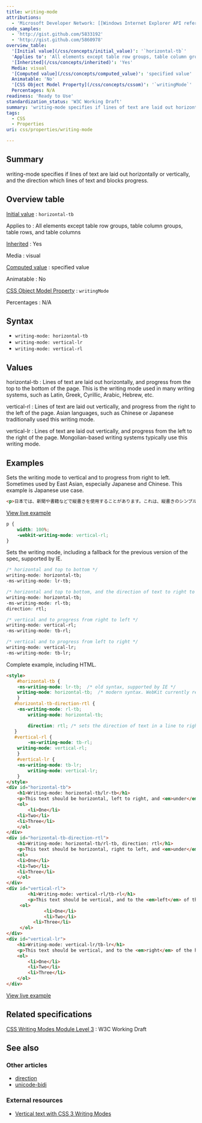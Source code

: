 ```yaml
---
title: writing-mode
attributions:
  - 'Microsoft Developer Network: [[Windows Internet Explorer API reference](http://msdn.microsoft.com/en-us/library/ie/hh828809%28v=vs.85%29.aspx) Article]'
code_samples:
  - 'http://gist.github.com/5833192'
  - 'http://gist.github.com/5860978'
overview_table:
  '[Initial value](/css/concepts/initial_value)': '`horizontal-tb`'
  'Applies to': 'All elements except table row groups, table column groups, table rows, and table columns'
  '[Inherited](/css/concepts/inherited)': 'Yes'
  Media: visual
  '[Computed value](/css/concepts/computed_value)': 'specified value'
  Animatable: 'No'
  '[CSS Object Model Property](/css/concepts/cssom)': '`writingMode`'
  Percentages: N/A
readiness: 'Ready to Use'
standardization_status: 'W3C Working Draft'
summary: 'writing-mode specifies if lines of text are laid out horizontally or vertically, and the direction which lines of text and blocks progress.'
tags:
  - CSS
  - Properties
uri: css/properties/writing-mode

---
```

## Summary

writing-mode specifies if lines of text are laid out horizontally or vertically, and the direction which lines of text and blocks progress.

## Overview table

[Initial value](/css/concepts/initial_value)
:   `horizontal-tb`

Applies to
:   All elements except table row groups, table column groups, table rows, and table columns

[Inherited](/css/concepts/inherited)
:   Yes

Media
:   visual

[Computed value](/css/concepts/computed_value)
:   specified value

Animatable
:   No

[CSS Object Model Property](/css/concepts/cssom)
:   `writingMode`

Percentages
:   N/A

## Syntax

-   `writing-mode: horizontal-tb`
-   `writing-mode: vertical-lr`
-   `writing-mode: vertical-rl`

## Values

horizontal-tb
:   Lines of text are laid out horizontally, and progress from the top to the bottom of the page. This is the writing mode used in many writing systems, such as Latin, Greek, Cyrillic, Arabic, Hebrew, etc.

vertical-rl
:   Lines of text are laid out vertically, and progress from the right to the left of the page. Asian languages, such as Chinese or Japanese traditionally used this writing mode.

vertical-lr
:   Lines of text are laid out vertically, and progress from the left to the right of the page. Mongolian-based writing systems typically use this writing mode.

## Examples

Sets the writing mode to vertical and to progress from right to left. Sometimes used by East Asian, especially Japanese and Chinese. This example is Japanese use case.

``` html
<p>日本では、新聞や書籍などで縦書きを使用することがあります。これは、縦書きのシンプルな例です。</p>
```

[View live example](http://code.webplatform.org/gist/5833192)

``` css
p {
    width: 100%;
    -webkit-writing-mode: vertical-rl;
}
```

Sets the writing mode, including a fallback for the previous version of the spec, supported by IE.

``` css
/* horizontal and top to bottom */
writing-mode: horizontal-tb;
-ms-writing-mode: lr-tb;

/* horizontal and top to bottom, and the direction of text to right to left */
writing-mode: horizontal-tb;
-ms-writing-mode: rl-tb;
direction: rtl;

/* vertical and to progress from right to left */
writing-mode: vertical-rl;
-ms-writing-mode: tb-rl;

/* vertical and to progress from left to right */
writing-mode: vertical-lr;
-ms-writing-mode: tb-lr;
```

Complete example, including HTML.

``` html
<style>
    #horizontal-tb {
    -ms-writing-mode: lr-tb;  /* old syntax, supported by IE */
    writing-mode: horizontal-tb;  /* modern syntax. WebKit currently requires prefix */
    }
   #horizontal-tb-direction-rtl {
    -ms-writing-mode: rl-tb;
        writing-mode: horizontal-tb;

        direction: rtl; /* sets the direction of text in a line to right to left */
   }
   #vertical-rl {
        -ms-writing-mode: tb-rl;
    writing-mode: vertical-rl;
    }
    #vertical-lr {
    -ms-writing-mode: tb-lr;
        writing-mode: vertical-lr;
    }
</style>
<div id="horizontal-tb">
    <h1>Writing-mode: horizontal-tb/lr-tb</h1>
    <p>This text should be horizontal, left to right, and <em>under</em> the heading.</p>
    <ol>
        <li>One</li>
    <li>Two</li>
    <li>Three</li>
    </ol>
</div>
<div id="horizontal-tb-direction-rtl">
    <h1>Writing-mode: horizontal-tb/rl-tb, direction: rtl</h1>
    <p>This text should be horizontal, right to left, and <em>under</em> the heading.</p>
    <ol>
    <li>One</li>
    <li>Two</li>
    <li>Three</li>
    </ol>
</div>
<div id="vertical-rl">
        <h1>Writing-mode: vertical-rl/tb-rl</h1>
        <p>This text should be vertical, and to the <em>left</em> of the heading.</p>
     <ol>
              <li>One</li>
              <li>Two</li>
          <li>Three</li>
     </ol>
</div>
<div id="vertical-lr">
    <h1>Writing-mode: vertical-lr/tb-lr</h1>
    <p>This text should be vertical, and to the <em>right</em> of the heading.</p>
    <ol>
        <li>One</li>
        <li>Two</li>
        <li>Three</li>
    </ol>
</div>
```

[View live example](http://code.webplatform.org/gist/5860978)

## Related specifications

[CSS Writing Modes Module Level 3](http://www.w3.org/TR/css3-writing-modes/#writing-mode)
:   W3C Working Draft

## See also

### Other articles

-   [direction](/css/properties/direction)
-   [unicode-bidi](/css/properties/unicode-bidi)

### External resources

-   [Vertical text with CSS 3 Writing Modes](http://generatedcontent.org/post/45384206019/writing-modes)
